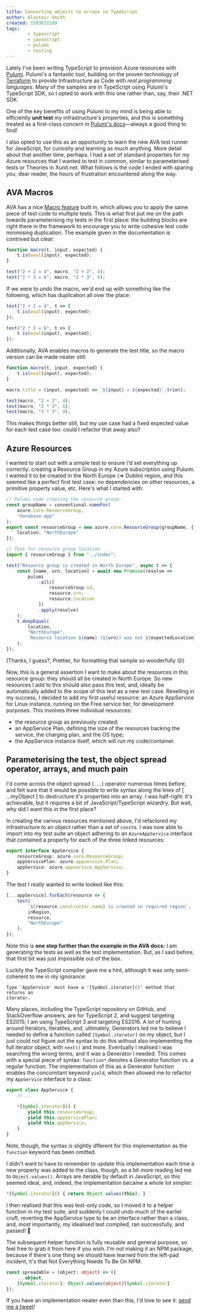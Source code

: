 ```yaml
---
title: Converting objects to arrays in TypeScript
author: Alastair Smith
created: 1593632109
tags:
        - typescript
        - javascript
        - pulumi
        - testing
---
```


Lately I've been writing TypeScript to provision Azure resources with
[Pulumi](https://pulumi.com). Pulumi's a fantastic tool, building on the proven
technology of [Terraform](https://www.terraform.io) to provide Infrastructure as
Code with _real programming languages_. Many of the samples are in TypeScript
using Pulumi's TypeScript SDK, so I opted to work with this one rather than,
say, their .NET SDK.

One of the key benefits of using Pulumi to my mind is being able to efficiently
**unit test** my infrastructure's properties, and this is something treated as a
first-class concern in [Pulumi's
docs](https://www.pulumi.com/docs/guides/testing/)—always a good thing to find!

I also opted to use this as an opportunity to learn the new AVA test runner for
JavaScript, for curiosity and learning as much anything. More detail about that
another time, perhaps. I had a set of standard properties for my Azure resources
that I wanted to test in common, similar to parameterised tests or Theories in
Xunit.net. What follows is the code I ended with sparing you, dear reader, the
hours of frustration encountered along the way. <!--break-->

## AVA Macros

AVA has a nice [Macro
feature](https://github.com/avajs/ava/blob/master/docs/01-writing-tests.md#reusing-test-logic-through-macros)
built in, which allows you to apply the same piece of test code to multiple
tests. This is what first put me on the path towards parameterising my tests in
the first place: the building blocks are right there in the framework to
encourage you to write cohesive test code minimising duplication. The example
given in the documentation is contrived but clear:

```typescript
function macro(t, input, expected) {
	t.is(eval(input), expected);
}

test("2 + 2 = 4", macro, "2 + 2", 4);
test("2 * 3 = 6", macro, "2 * 3", 6);
```

If we were to undo the macro, we'd end up with something like the following,
which has duplication all over the place:

```typescript
test("2 + 2 = 4", t => {
	t.is(eval(input), expected);
});

test("2 * 3 = 6", t => {
	t.is(eval(input), expected);
});
```

Additionally, AVA enables macros to generate the test title, so the macro
version can be made neater still:

```typescript
function macro(t, input, expected) {
	t.is(eval(input), expected);
}

macro.title = (input, expected) => `${input} = ${expected}`.trim();

test(macro, "2 + 2", 4);
test(macro, "2 * 3", 6);
test(macro, "3 * 3", 9);
```

This makes things better still, but my use case had a fixed expected value for
each test case too: could I refactor that away also?

## Azure Resources

I wanted to start out with a simple test to ensure I'd set everything up
correctly: creating a Resource Group in my Azure subscription using Pulumi. I
wanted it to be created in the North Europe (=> Dublin) region, and this seemed
like a perfect first test case: no dependencies on other resources, a primitive
property value, etc. Here's what I started with:

```typescript
// Pulumi code creating the resource group:
const groupName = conventional.nameFor(
	azure.core.ResourceGroup,
	"donabase-app"
);
export const resourceGroup = new azure.core.ResourceGroup(groupName, {
	location: "NorthEurope"
});

// Test for resource group location
import { resourceGroup } from "../index";

test("Resource group is created in North Europe", async t => {
	const [name, urn, location] = await new Promise(resolve =>
		pulumi
			.all([
				resourceGroup.id,
				resource.urn,
				resource.location
			])
			.apply(resolve)
	);
	t.deepEqual(
		location,
		"NorthEurope",
		`Resource location ${name} (${urn}) was not ${expectedLocation}`
	);
});
```

(Thanks, I guess?, Prettier, for formatting that sample so wonderfully
:unamused:)

Now, this is a general assertion I want to make about the resources in this
resource group: they should all be created in North Europe. So new resources I
add to this should also pass this test, and, ideally be automatically added to
the scope of this test as a new test case. Revelling in my success, I decided to
add my first useful resource: an Azure AppService for Linux instance, running on
the Free service tier, for development purposes. This involves three individual
resources:

- the resource group as previously created;
- an AppService Plan, defining the size of the resources backing the service,
  the charging plan, and the OS type;
- the AppService instance itself, which will run my code/container.

## Parameterising the test, the object spread operator, arrays, and much pain

I'd come across the object spread (`...`) operator numerous times before, and
felt sure that it would be possible to write syntax along the lines of [
...myObject ] to destructure it's properties into an array. I was half-right:
it's achievable, but it requires a bit of JavaScript/TypeScript wizardry. But
wait, why did I want this in the first place?

In creating the various resources mentioned above, I'd refactored my
infrastructure to an object rather than a set of `const`s. I was now able to
import into my test suite an object adhering to an `AzureAppService` interface
that contained a property for each of the three linked resources:

```typescript
export interface AppService {
	resourceGroup: azure.core.ResourceGroup;
	appServicePlan: azure.appservice.Plan;
	appService: azure.appservice.AppService;
}
```

The test I _really_ wanted to write looked like this:

```typescript
[...appService].forEach(resource => {
	test(
		`${resource.constructor.name} is created in required region`,
		inRegion,
		resource,
		"NorthEurope"
	);
});
```

Note this is **one step further than the example in the AVA docs:** I am
generating the tests as well as the test implementation. But, as I said before,
that first bit was just impossible out of the box.

Luckily the TypeScript compiler gave me a hint, although it was only
semi-coherent to me in my ignorance:

```plain
Type 'AppService' must have a '[Symbol.iterator]()' method that returns an
iterator.
```

Many places, including the TypeScript repository on GitHub, and StackOverflow
answers, are for TypeScript 2, and suggest targeting ES2015; I am using
TypeScript 3 and targeting ES2016. A _lot_ of hunting around Iterators,
Iterables, and, ultimately, Generators led me to believe I needed to define a
function called `[Symbol.iterator]` on my object, but I just could not figure
out the syntax to do this without also implementing the full iterator object,
with `next()` and more. Eventually I realised I was searching the wrong terms,
and it was a Generator I needed. This comes with a special piece of syntax:
`function*` denotes a Generator function vs. a regular function. The implementation of this as a Generator
function enables the concomitant keyword `yield`, which then allowed me to
refactor my `AppService` interface to a class:

```typescript
export class AppService {
	// ...

	*[Symbol.iterator]() {
		yield this.resourceGroup;
		yield this.appServicePlan;
		yield this.appService;
	}
}
```

Note, though, the syntax is slightly dfferent for this implementation as the
`function` keyword has been omitted.

I didn't want to have to remember to update this implementation each time a new
property was added to the class, though, so a bit more reading led me to
`Object.values()`. Arrays are iterable by default in JavaScript, so this seemed
ideal, and, indeed, the implementation became a whole lot simpler:

```typescript
*[Symbol.iterator]() { return Object.values(this); }
```

I then realised that this was test-only code, so I moved it to a helper function
in my test suite, and suddenly I could undo much of the earlier cruft, reverting
the AppService type to be an interface rather than a class, and, most
importantly, my idealised test compiled, ran successfully, and passed! :tada:

The subsequent helper function is fully reusable and general purpose, so feel
free to grab it from here if you wish. I'm not making it an NPM package, because
if there's one thing we should have learned from the left-pad incident, it's
that Not Everything Needs To Be On NPM.

```typescript
const spreadable = (object: object) => ({
	...object,
	[Symbol.iterator]: Object.values(object)[Symbol.iterator]
});
```

If you have an implementation neater even than this, I'd love to see it: [send
me a tweet](https://twitter.com/alastairs)!
